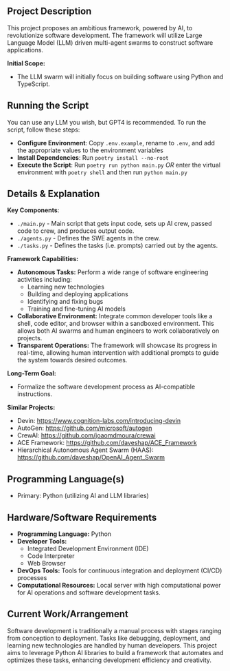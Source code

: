 ## **Project Description**

This project proposes an ambitious framework, powered by AI, to revolutionize software development. The framework will utilize Large Language Model (LLM) driven multi-agent swarms to construct software applications.

**Initial Scope:**

- The LLM swarm will initially focus on building software using Python and TypeScript.

## Running the Script

You can use any LLM you wish, but GPT4 is recommended. To run the script, follow these steps:

- **Configure Environment**: Copy `.env.example`, rename to `.env`, and add the appropriate values to the environment variables
- **Install Dependencies**: Run `poetry install --no-root`
- **Execute the Script**: Run `poetry run python main.py` _OR_ enter the virtual environment with `poetry shell` and then run `python main.py`

## Details & Explanation

**Key Components**:

- `./main.py` - Main script that gets input code, sets up AI crew, passed code to crew, and produces output code.
- `./agents.py` - Defines the SWE agents in the crew.
- `./tasks.py` - Defines the tasks (i.e. prompts) carried out by the agents.

**Framework Capabilities:**

- **Autonomous Tasks:** Perform a wide range of software engineering activities including:
  - Learning new technologies
  - Building and deploying applications
  - Identifying and fixing bugs
  - Training and fine-tuning AI models
- **Collaborative Environment:** Integrate common developer tools like a shell, code editor, and browser within a sandboxed environment. This allows both AI swarms and human engineers to work collaboratively on projects.
- **Transparent Operations:** The framework will showcase its progress in real-time, allowing human intervention with additional prompts to guide the system towards desired outcomes.

**Long-Term Goal:**

- Formalize the software development process as AI-compatible instructions.

**Similar Projects:**

- Devin: https://www.cognition-labs.com/introducing-devin
- AutoGen: https://github.com/microsoft/autogen
- CrewAI: https://github.com/joaomdmoura/crewai
- ACE Framework: https://github.com/daveshap/ACE_Framework
- Hierarchical Autonomous Agent Swarm (HAAS): https://github.com/daveshap/OpenAI_Agent_Swarm

## **Programming Language(s)**

- Primary: Python (utilizing AI and LLM libraries)

## **Hardware/Software Requirements**

- **Programming Language:** Python
- **Developer Tools:**
  - Integrated Development Environment (IDE)
  - Code Interpreter
  - Web Browser
- **DevOps Tools:** Tools for continuous integration and deployment (CI/CD) processes
- **Computational Resources:** Local server with high computational power for AI operations and software development tasks.

## **Current Work/Arrangement**

Software development is traditionally a manual process with stages ranging from conception to deployment. Tasks like debugging, deployment, and learning new technologies are handled by human developers. This project aims to leverage Python AI libraries to build a framework that automates and optimizes these tasks, enhancing development efficiency and creativity.
